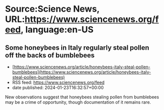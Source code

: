 # Source:Science News, URL:https://www.sciencenews.org/feed, language:en-US

## Some honeybees in Italy regularly steal pollen off the backs of bumblebees
 - [https://www.sciencenews.org/article/honeybees-italy-steal-pollen-bumblebees](https://www.sciencenews.org/article/honeybees-italy-steal-pollen-bumblebees)
 - RSS feed: https://www.sciencenews.org/feed
 - date published: 2024-01-23T16:32:57+00:00

New observations suggest that honeybees stealing pollen from bumblebees may be a crime of opportunity, though documentation of it remains rare.

